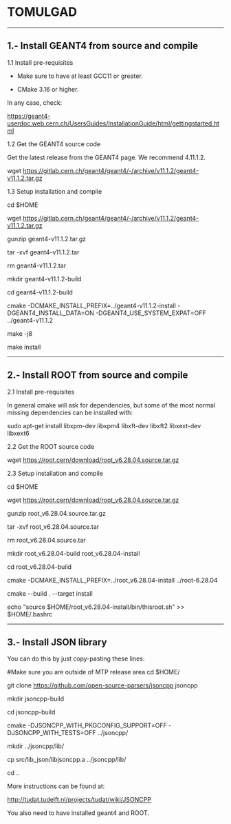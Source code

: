 # TOMULGAD


-------------------------------------------------------------
1.- Install GEANT4 from source and compile
-------------------------------------------------------------

1.1 Install pre-requisites

+ Make sure to have at least GCC11 or greater.

+ CMake 3.16 or higher.

In any case, check: 

https://geant4-userdoc.web.cern.ch/UsersGuides/InstallationGuide/html/gettingstarted.html


1.2 Get the GEANT4 source code 

Get the latest release from the GEANT4 page. We recommend 4.11.1.2.

wget https://gitlab.cern.ch/geant4/geant4/-/archive/v11.1.2/geant4-v11.1.2.tar.gz


1.3 Setup installation and compile

cd $HOME

wget https://gitlab.cern.ch/geant4/geant4/-/archive/v11.1.2/geant4-v11.1.2.tar.gz

gunzip geant4-v11.1.2.tar.gz

tar -xvf geant4-v11.1.2.tar

rm geant4-v11.1.2.tar

mkdir geant4-v11.1.2-build

cd geant4-v11.1.2-build

cmake -DCMAKE_INSTALL_PREFIX=../geant4-v11.1.2-install -DGEANT4_INSTALL_DATA=ON -DGEANT4_USE_SYSTEM_EXPAT=OFF ../geant4-v11.1.2

make -j8

make install


-------------------------------------------------------------
2.- Install ROOT from source and compile
-------------------------------------------------------------

2.1 Install pre-requisites

In general cmake will ask for dependencies, but some of the most normal missing dependencies can be installed with:

sudo apt-get install libxpm-dev libxpm4 libxft-dev libxft2 libxext-dev libxext6


2.2 Get the ROOT source code

wget https://root.cern/download/root_v6.28.04.source.tar.gz


2.3 Setup installation and compile 

cd $HOME

wget https://root.cern/download/root_v6.28.04.source.tar.gz

gunzip root_v6.28.04.source.tar.gz

tar -xvf root_v6.28.04.source.tar

rm root_v6.28.04.source.tar

mkdir root_v6.28.04-build root_v6.28.04-install

cd root_v6.28.04-build

cmake -DCMAKE_INSTALL_PREFIX=../root_v6.28.04-install ../root-6.28.04

cmake --build . --target install

echo "source $HOME/root_v6.28.04-install/bin/thisroot.sh" >> $HOME/.bashrc


-------------------------------------------------------------
3.- Install JSON library
-------------------------------------------------------------

You can do this by just copy-pasting these lines:

#Make sure you are outside of MTP release area
cd $HOME/

git clone https://github.com/open-source-parsers/jsoncpp jsoncpp

mkdir jsoncpp-build

cd jsoncpp-build

cmake -DJSONCPP_WITH_PKGCONFIG_SUPPORT=OFF -DJSONCPP_WITH_TESTS=OFF ../jsoncpp/

mkdir ../jsoncpp/lib/

cp src/lib_json/libjsoncpp.a ../jsoncpp/lib/

cd ..

More instructions can be found at:

http://tudat.tudelft.nl/projects/tudat/wiki/JSONCPP

You also need to have installed geant4 and ROOT.





